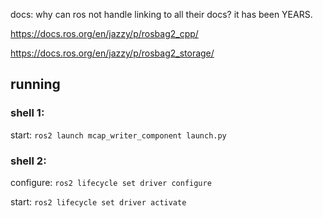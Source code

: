 docs:
why can ros not handle linking to all their docs? it has been YEARS.


https://docs.ros.org/en/jazzy/p/rosbag2_cpp/ 

https://docs.ros.org/en/jazzy/p/rosbag2_storage/


## running

### shell 1:
start:
`ros2 launch mcap_writer_component launch.py`

### shell 2:
configure:
`ros2 lifecycle set driver configure`

start:
`ros2 lifecycle set driver activate`

